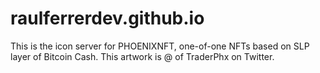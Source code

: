 # raulferrerdev.github.io

This is the icon server for PHOENIXNFT, one-of-one NFTs based on SLP layer of Bitcoin Cash.
This artwork is @ of TraderPhx on Twitter.
